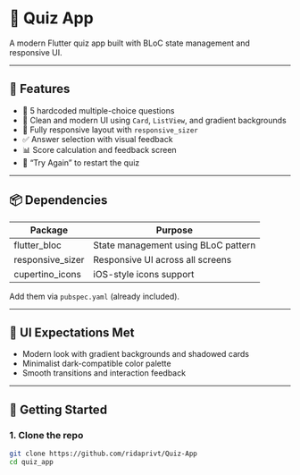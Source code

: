 # 🎯 Quiz App

A modern Flutter quiz app built with BLoC state management and responsive UI.

---

## 📱 Features

- 🧠 5 hardcoded multiple-choice questions
- 🎨 Clean and modern UI using `Card`, `ListView`, and gradient backgrounds
- 📱 Fully responsive layout with `responsive_sizer`
- ✅ Answer selection with visual feedback
- 📊 Score calculation and feedback screen
- 🔄 “Try Again” to restart the quiz

---

## 📦 Dependencies

| Package          | Purpose                            |
|------------------|------------------------------------|
| flutter_bloc     | State management using BLoC pattern |
| responsive_sizer | Responsive UI across all screens    |
| cupertino_icons  | iOS-style icons support             |

Add them via `pubspec.yaml` (already included).

---

## 🎨 UI Expectations Met

- Modern look with gradient backgrounds and shadowed cards  
- Minimalist dark-compatible color palette  
- Smooth transitions and interaction feedback

---

## 🚀 Getting Started

### 1. Clone the repo
```bash
git clone https://github.com/ridaprivt/Quiz-App
cd quiz_app
